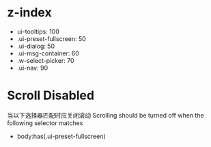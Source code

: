 # z-index
- ui-tooltips: 100
- .ui-preset-fullscreen: 50
- .ui-dialog: 50
- .ui-msg-container: 60
- .w-select-picker: 70
- .ui-nav: 90

# Scroll Disabled
当以下选择器匹配时应关闭滚动
Scrolling should be turned off when the following selector matches
- body:has(.ui-preset-fullscreen)
